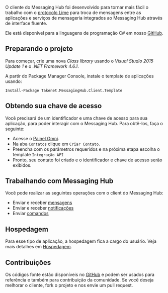 O cliente do Messaging Hub foi desenvolvido para tornar mais fácil o trabalho com o [protocolo Lime](http://limeprotocol.org) para troca de mensagens entre as aplicações e serviços de mensageria integrados ao Messaging Hub através de interface fluente.

Ele está disponível para a linguagens de programação C# em nosso [GitHub](https://github.com/takenet/messaginghub-client-csharp).

## Preparando o projeto

Para começar, crie uma nova *Class library* usando o *Visual Studio 2015 Update 1* e o *.NET Framework 4.6.1*.

A partir do Package Manager Console, instale o template de aplicações usando:

    Install-Package Takenet.MessagingHub.Client.Template

## Obtendo sua chave de acesso

Você precisará de um identificador e uma chave de acesso para sua aplicação, para poder interagir com o Messaging Hub. Para obtê-los, faça o seguinte:
- Acesse o [Painel Omni](http://omni.messaginghub.io/portal).
- Na aba `Contatos` clique em `Criar Contato`.
- Preencha com os parâmetros requeridos e na próxima etapa escolha o template `Integração API`
- Pronto, seu contato foi criado e o identificador e chave de acesso serão exibidos.

## Trabalhando com Messaging Hub

Você pode realizar as seguintes operações com o client do Messaging Hub:
- Enviar e receber [mensagens](http://omni.messaginghub.io/portal/#/docs/api/messages)
- Enviar e receber [notificações](http://omni.messaginghub.io/portal/#/docs/api/notifications)
- Enviar [comandos](http://omni.messaginghub.io/portal/#/docs/api/commands)

## Hospedagem

Para esse tipo de aplicação, a hospedagem fica a cargo do usuário.
Veja mais detalhes em [Hospedagem](http://omni.messaginghub.io/portal/#/docs/api/hosting).

## Contribuições

Os códigos fonte estão disponíveis no [GitHub](https://github.com/takenet) e podem ser usados para referência e também para contribuição da comunidade. Se você deseja melhorar o cliente, fork o projeto e nos envie um pull request.
